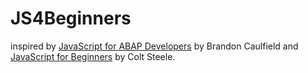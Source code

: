 # JS4Beginners

inspired by [JavaScript for ABAP Developers](https://www.rheinwerk-verlag.de/javascript-for-abap-developers/) by Brandon Caulfield and [JavaScript for Beginners](https://www.youtube.com/watch?v=x2RNw4M6cME) by Colt Steele. 